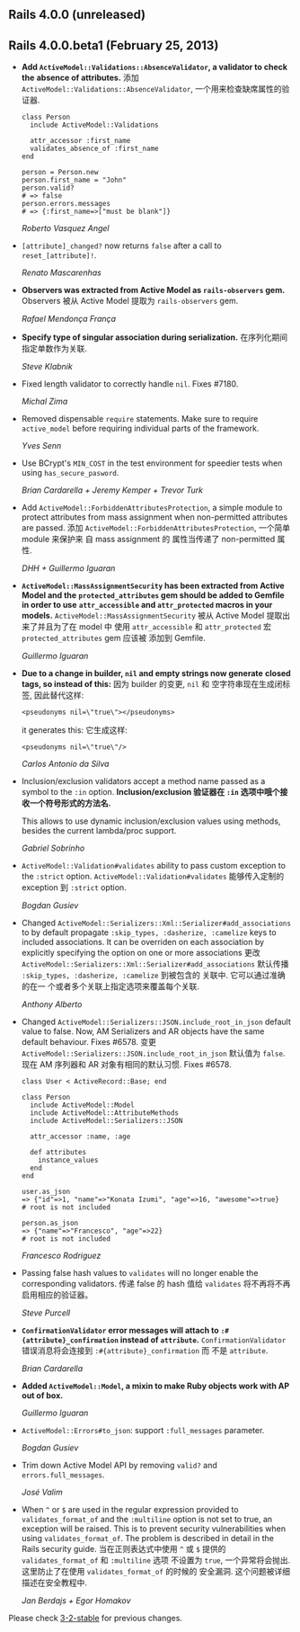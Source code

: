 ## Rails 4.0.0 (unreleased) ##


## Rails 4.0.0.beta1 (February 25, 2013) ##

*   **Add `ActiveModel::Validations::AbsenceValidator`, a validator to check the**
    **absence of attributes.**
    添加 `ActiveModel::Validations::AbsenceValidator`, 一个用来检查缺席属性的验证器.

        class Person
          include ActiveModel::Validations

          attr_accessor :first_name
          validates_absence_of :first_name
        end

        person = Person.new
        person.first_name = "John"
        person.valid?
        # => false
        person.errors.messages
        # => {:first_name=>["must be blank"]}

    *Roberto Vasquez Angel*

*   `[attribute]_changed?` now returns `false` after a call to `reset_[attribute]!`.

    *Renato Mascarenhas*

*   **Observers was extracted from Active Model as `rails-observers` gem.**
    Observers 被从 Active Model 提取为 `rails-observers` gem.

    *Rafael Mendonça França*

*   **Specify type of singular association during serialization.**
    在序列化期间指定单数作为关联.

    *Steve Klabnik*

*   Fixed length validator to correctly handle `nil`. Fixes #7180.

    *Michal Zima*

*   Removed dispensable `require` statements. Make sure to require `active_model` before requiring
    individual parts of the framework.

    *Yves Senn*

*   Use BCrypt's `MIN_COST` in the test environment for speedier tests when using `has_secure_pasword`.

    *Brian Cardarella + Jeremy Kemper + Trevor Turk*

*   Add `ActiveModel::ForbiddenAttributesProtection`, a simple module to
    protect attributes from mass assignment when non-permitted attributes are passed.
    添加 `ActiveModel::ForbiddenAttributesProtection`, 一个简单 module 来保护来
    自 mass assignment 的 属性当传递了 non-permitted 属性.

    *DHH + Guillermo Iguaran*

*   **`ActiveModel::MassAssignmentSecurity` has been extracted from Active Model and the**
    **`protected_attributes` gem should be added to Gemfile in order to use**
    **`attr_accessible` and `attr_protected` macros in your models.**
    `ActiveModel::MassAssignmentSecurity`  被从 Active Model 提取出来了并且为了在 model 中
    使用 `attr_accessible` 和 `attr_protected` 宏 `protected_attributes` gem 应该被
    添加到 Gemfile.

    *Guillermo Iguaran*

*   **Due to a change in builder, `nil` and empty strings now generate**
    **closed tags, so instead of this:**
    因为 builder 的变更, `nil` 和 空字符串现在生成闭标签, 因此替代这样:

        <pseudonyms nil=\"true\"></pseudonyms>

    it generates this:
    它生成这样:

        <pseudonyms nil=\"true\"/>

    *Carlos Antonio da Silva*

*   Inclusion/exclusion validators accept a method name passed as a symbol to the
    `:in` option.
    **Inclusion/exclusion 验证器在 `:in` 选项中哦个接收一个符号形式的方法名.**

    This allows to use dynamic inclusion/exclusion values using methods, besides
    the current lambda/proc support.

    *Gabriel Sobrinho*

*   `ActiveModel::Validation#validates` ability to pass custom exception to the
    `:strict` option.
    `ActiveModel::Validation#validates` 能够传入定制的 exception 到 `:strict` option.

    *Bogdan Gusiev*

*   Changed `ActiveModel::Serializers::Xml::Serializer#add_associations` to by default
    propagate `:skip_types, :dasherize, :camelize` keys to included associations.
    It can be overriden on each association by explicitly specifying the option on one
    or more associations
    更改 `ActiveModel::Serializers::Xml::Serializer#add_associations` 默认传播 
    `:skip_types, :dasherize, :camelize` 到被包含的 关联中. 它可以通过准确的在一
    个或者多个关联上指定选项来覆盖每个关联.
    
    *Anthony Alberto*

*   Changed `ActiveModel::Serializers::JSON.include_root_in_json` default value to false.
    Now, AM Serializers and AR objects have the same default behaviour. Fixes #6578.
    变更 `ActiveModel::Serializers::JSON.include_root_in_json` 默认值为 `false`.
    现在 AM 序列器和 AR 对象有相同的默认习惯. Fixes #6578.
    

        class User < ActiveRecord::Base; end

        class Person
          include ActiveModel::Model
          include ActiveModel::AttributeMethods
          include ActiveModel::Serializers::JSON

          attr_accessor :name, :age

          def attributes
            instance_values
          end
        end

        user.as_json
        => {"id"=>1, "name"=>"Konata Izumi", "age"=>16, "awesome"=>true}
        # root is not included

        person.as_json
        => {"name"=>"Francesco", "age"=>22}
        # root is not included

    *Francesco Rodriguez*

*   Passing false hash values to `validates` will no longer enable the corresponding validators.
    传递 false 的 hash 值给 `validates` 将不再将不再启用相应的验证器。

    *Steve Purcell*

*   **`ConfirmationValidator` error messages will attach to `:#{attribute}_confirmation` instead of `attribute`.**
    `ConfirmationValidator` 错误消息将会连接到 `:#{attribute}_confirmation` 而
    不是 `attribute`.

    *Brian Cardarella*

*   **Added `ActiveModel::Model`, a mixin to make Ruby objects work with AP out of box.**

    *Guillermo Iguaran*

*   `ActiveModel::Errors#to_json`: support `:full_messages` parameter.

    *Bogdan Gusiev*

*   Trim down Active Model API by removing `valid?` and `errors.full_messages`.

    *José Valim*

*   When `^` or `$` are used in the regular expression provided to `validates_format_of`
    and the `:multiline` option is not set to true, an exception will be raised. This is
    to prevent security vulnerabilities when using `validates_format_of`. The problem is
    described in detail in the Rails security guide.
    当在正则表达式中使用 `^` 或 `$` 提供的 `validates_format_of` 和 `:multiline` 选项
    不设置为 `true`, 一个异常将会抛出. 这里防止了在使用 `validates_format_of` 的时候的
    安全漏洞. 这个问题被详细描述在安全教程中.

    *Jan Berdajs + Egor Homakov*

Please check [3-2-stable](https://github.com/rails/rails/blob/3-2-stable/activemodel/CHANGELOG.md) for previous changes.

